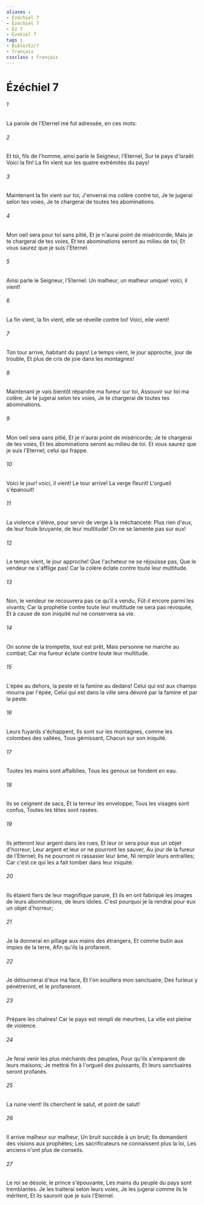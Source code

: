 ```yaml
---
aliases : 
- Ézéchiel 7
- Ézéchiel 7
- Ez 7
- Ezekiel 7
tags : 
- Bible/Ez/7
- français
cssclass : français
---
```


# Ézéchiel 7

###### 1
La parole de l'Eternel me fut adressée, en ces mots:
###### 2
Et toi, fils de l'homme, ainsi parle le Seigneur, l'Eternel, Sur le pays d'Israël: Voici la fin! La fin vient sur les quatre extrémités du pays!
###### 3
Maintenant la fin vient sur toi; J'enverrai ma colère contre toi, Je te jugerai selon tes voies, Je te chargerai de toutes tes abominations.
###### 4
Mon oeil sera pour toi sans pitié, Et je n'aurai point de miséricorde; Mais je te chargerai de tes voies, Et tes abominations seront au milieu de toi; Et vous saurez que je suis l'Eternel.
###### 5
Ainsi parle le Seigneur, l'Eternel: Un malheur, un malheur unique! voici, il vient!
###### 6
La fin vient, la fin vient, elle se réveille contre toi! Voici, elle vient!
###### 7
Ton tour arrive, habitant du pays! Le temps vient, le jour approche, jour de trouble, Et plus de cris de joie dans les montagnes!
###### 8
Maintenant je vais bientôt répandre ma fureur sur toi, Assouvir sur toi ma colère; Je te jugerai selon tes voies, Je te chargerai de toutes tes abominations.
###### 9
Mon oeil sera sans pitié, Et je n'aurai point de miséricorde; Je te chargerai de tes voies, Et tes abominations seront au milieu de toi. Et vous saurez que je suis l'Eternel, celui qui frappe.
###### 10
Voici le jour! voici, il vient! Le tour arrive! La verge fleurit! L'orgueil s'épanouit!
###### 11
La violence s'élève, pour servir de verge à la méchanceté: Plus rien d'eux, de leur foule bruyante, de leur multitude! On ne se lamente pas sur eux!
###### 12
Le temps vient, le jour approche! Que l'acheteur ne se réjouisse pas, Que le vendeur ne s'afflige pas! Car la colère éclate contre toute leur multitude.
###### 13
Non, le vendeur ne recouvrera pas ce qu'il a vendu, Fût-il encore parmi les vivants; Car la prophétie contre toute leur multitude ne sera pas révoquée, Et à cause de son iniquité nul ne conservera sa vie.
###### 14
On sonne de la trompette, tout est prêt, Mais personne ne marche au combat; Car ma fureur éclate contre toute leur multitude.
###### 15
L'épée au dehors, la peste et la famine au dedans! Celui qui est aux champs mourra par l'épée, Celui qui est dans la ville sera dévoré par la famine et par la peste.
###### 16
Leurs fuyards s'échappent, Ils sont sur les montagnes, comme les colombes des vallées, Tous gémissant, Chacun sur son iniquité.
###### 17
Toutes les mains sont affaiblies, Tous les genoux se fondent en eau.
###### 18
Ils se ceignent de sacs, Et la terreur les enveloppe; Tous les visages sont confus, Toutes les têtes sont rasées.
###### 19
Ils jetteront leur argent dans les rues, Et leur or sera pour eux un objet d'horreur; Leur argent et leur or ne pourront les sauver, Au jour de la fureur de l'Eternel; Ils ne pourront ni rassasier leur âme, Ni remplir leurs entrailles; Car c'est ce qui les a fait tomber dans leur iniquité.
###### 20
Ils étaient fiers de leur magnifique parure, Et ils en ont fabriqué les images de leurs abominations, de leurs idoles. C'est pourquoi je la rendrai pour eux un objet d'horreur;
###### 21
Je la donnerai en pillage aux mains des étrangers, Et comme butin aux impies de la terre, Afin qu'ils la profanent.
###### 22
Je détournerai d'eux ma face, Et l'on souillera mon sanctuaire; Des furieux y pénétreront, et le profaneront.
###### 23
Prépare les chaînes! Car le pays est rempli de meurtres, La ville est pleine de violence.
###### 24
Je ferai venir les plus méchants des peuples, Pour qu'ils s'emparent de leurs maisons; Je mettrai fin à l'orgueil des puissants, Et leurs sanctuaires seront profanés.
###### 25
La ruine vient! Ils cherchent le salut, et point de salut!
###### 26
Il arrive malheur sur malheur, Un bruit succède à un bruit; Ils demandent des visions aux prophètes; Les sacrificateurs ne connaissent plus la loi, Les anciens n'ont plus de conseils.
###### 27
Le roi se désole, le prince s'épouvante, Les mains du peuple du pays sont tremblantes. Je les traiterai selon leurs voies, Je les jugerai comme ils le méritent, Et ils sauront que je suis l'Eternel.
